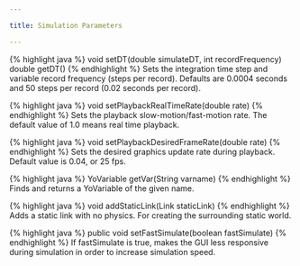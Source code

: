 ```yaml
---

title: Simulation Parameters

---
```


{% highlight java %}
void setDT(double simulateDT, int recordFrequency) 
double getDT()
{% endhighlight %}
Sets the integration time step and variable record frequency (steps per record). 
Defaults are 0.0004 seconds and 50 steps per record (0.02 seconds per record).

{% highlight java %}
void setPlaybackRealTimeRate(double rate)
{% endhighlight %}
Sets the playback slow-motion/fast-motion rate. The default value of 1.0 means real time playback.

{% highlight java %}
void setPlaybackDesiredFrameRate(double rate)
{% endhighlight %}
Sets the desired graphics update rate during playback. Default value is 0.04, or 25 fps.

{% highlight java %}
YoVariable getVar(String varname)
{% endhighlight %}
Finds and returns a YoVariable of the given name.

{% highlight java %}
void addStaticLink(Link staticLink)
{% endhighlight %}
Adds a static link with no physics. For creating the surrounding static world.

{% highlight java %}
public void setFastSimulate(boolean fastSimulate)
{% endhighlight %}
If fastSimulate is true, makes the GUI less responsive during simulation in order to increase simulation speed.
